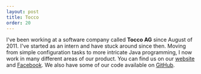 ```yaml
---
layout: post
title: Tocco
order: 20
---
```

I've been working at a software company called **Tocco AG** since August of 2011.
I've started as an intern and have stuck around since then. Moving from simple configuration
tasks to more intricate Java programming, I now work in many different areas of our product.
You can find us on our [website](https://www.tocco.ch/) and [Facebook](https://www.facebook.com/tocco/).
We also have some of our code available on [GitHub](https://github.com/tocco).
